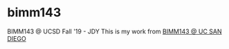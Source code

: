 # bimm143

BIMM143 @ UCSD Fall '19 - JDY
This is my work from [BIMM143 @ UC SAN DIEGO](https://bioboot.github.io/bimm143_F19/)
